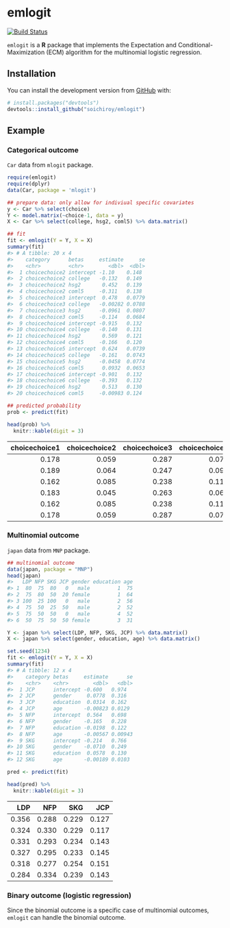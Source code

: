 
<!-- README.md is generated from README.Rmd. Please edit that file -->
emlogit
=======

<!-- badges: start -->
[![Build Status](https://travis-ci.com/soichiroy/emlogit.svg?token=9kDL249kRuSq995JxCG8&branch=master)](https://travis-ci.com/soichiroy/emlogit) <!-- badges: end -->

`emlogit` is a **R** package that implements the Expectation and Conditional-Maximization (ECM) algorithm for the multinomial logistic regression.

Installation
------------

You can install the development version from [GitHub](https://github.com/) with:

``` r
# install.packages("devtools")
devtools::install_github("soichiroy/emlogit")
```

Example
-------

### Categorical outcome

`Car` data from `mlogit` package.

``` r
require(emlogit)
require(dplyr)
data(Car, package = 'mlogit')

## prepare data: only allow for indiviual specific covariates
y <- Car %>% select(choice)
Y <- model.matrix(~choice-1, data = y)
X <- Car %>% select(college, hsg2, coml5) %>% data.matrix()
```

``` r
## fit
fit <- emlogit(Y = Y, X = X)
summary(fit)
#> # A tibble: 20 x 4
#>    category      betas     estimate     se
#>    <chr>         <chr>        <dbl>  <dbl>
#>  1 choicechoice2 intercept -1.10    0.148 
#>  2 choicechoice2 college   -0.132   0.149 
#>  3 choicechoice2 hsg2       0.452   0.139 
#>  4 choicechoice2 coml5     -0.311   0.138 
#>  5 choicechoice3 intercept  0.478   0.0779
#>  6 choicechoice3 college   -0.00282 0.0788
#>  7 choicechoice3 hsg2      -0.0961  0.0807
#>  8 choicechoice3 coml5     -0.114   0.0684
#>  9 choicechoice4 intercept -0.915   0.132 
#> 10 choicechoice4 college   -0.140   0.131 
#> 11 choicechoice4 hsg2       0.569   0.121 
#> 12 choicechoice4 coml5     -0.166   0.120 
#> 13 choicechoice5 intercept  0.624   0.0739
#> 14 choicechoice5 college   -0.161   0.0743
#> 15 choicechoice5 hsg2      -0.0458  0.0774
#> 16 choicechoice5 coml5      0.0932  0.0653
#> 17 choicechoice6 intercept -0.901   0.132 
#> 18 choicechoice6 college   -0.393   0.132 
#> 19 choicechoice6 hsg2       0.513   0.130 
#> 20 choicechoice6 coml5     -0.00983 0.124

## predicted probability
prob <- predict(fit)
```

``` r
head(prob) %>% 
  knitr::kable(digit = 3)
```

|  choicechoice1|  choicechoice2|  choicechoice3|  choicechoice4|  choicechoice5|  choicechoice6|
|--------------:|--------------:|--------------:|--------------:|--------------:|--------------:|
|          0.178|          0.059|          0.287|          0.071|          0.332|          0.072|
|          0.189|          0.064|          0.247|          0.099|          0.315|          0.086|
|          0.162|          0.085|          0.238|          0.115|          0.290|          0.110|
|          0.183|          0.045|          0.263|          0.062|          0.374|          0.073|
|          0.162|          0.085|          0.238|          0.115|          0.290|          0.110|
|          0.178|          0.059|          0.287|          0.071|          0.332|          0.072|

### Multinomial outcome

`japan` data from `MNP` package.

``` r
## multinomial outcome 
data(japan, package = "MNP")
head(japan)
#>   LDP NFP SKG JCP gender education age
#> 1  80  75  80   0   male         1  75
#> 2  75  80  50  20 female         1  64
#> 3 100  25 100   0   male         2  56
#> 4  75  50  25  50   male         2  52
#> 5  75  50  50   0   male         4  52
#> 6  50  75  50  50 female         3  31

Y <- japan %>% select(LDP, NFP, SKG, JCP) %>% data.matrix()
X <- japan %>% select(gender, education, age) %>% data.matrix()

set.seed(1234)
fit <- emlogit(Y = Y, X = X)
summary(fit)
#> # A tibble: 12 x 4
#>    category betas     estimate      se
#>    <chr>    <chr>        <dbl>   <dbl>
#>  1 JCP      intercept -0.600   0.974  
#>  2 JCP      gender     0.0778  0.316  
#>  3 JCP      education  0.0314  0.162  
#>  4 JCP      age       -0.00823 0.0129 
#>  5 NFP      intercept  0.564   0.698  
#>  6 NFP      gender    -0.165   0.228  
#>  7 NFP      education -0.0198  0.122  
#>  8 NFP      age       -0.00567 0.00943
#>  9 SKG      intercept -0.214   0.766  
#> 10 SKG      gender    -0.0710  0.249  
#> 11 SKG      education  0.0578  0.130  
#> 12 SKG      age       -0.00189 0.0103

pred <- predict(fit)
```

``` r
head(pred) %>% 
  knitr::kable(digit = 3)
```

|    LDP|    NFP|    SKG|    JCP|
|------:|------:|------:|------:|
|  0.356|  0.288|  0.229|  0.127|
|  0.324|  0.330|  0.229|  0.117|
|  0.331|  0.293|  0.234|  0.143|
|  0.327|  0.295|  0.233|  0.145|
|  0.318|  0.277|  0.254|  0.151|
|  0.284|  0.334|  0.239|  0.143|

### Binary outcome (logistic regression)

Since the binomial outcome is a specific case of multinomial outcomes, `emlogit` can handle the binomial outcome.
